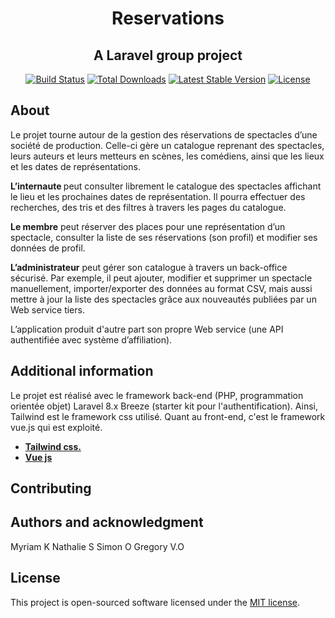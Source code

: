 <h1 align="center">Reservations</h1> 
<h2 align="center">A Laravel group project</h2>

<p align="center">
<a href="https://travis-ci.org/laravel/framework"><img src="https://travis-ci.org/laravel/framework.svg" alt="Build Status"></a>
<a href="https://packagist.org/packages/laravel/framework"><img src="https://img.shields.io/packagist/dt/laravel/framework" alt="Total Downloads"></a>
<a href="https://packagist.org/packages/laravel/framework"><img src="https://img.shields.io/packagist/v/laravel/framework" alt="Latest Stable Version"></a>
<a href="https://packagist.org/packages/laravel/framework"><img src="https://img.shields.io/packagist/l/laravel/framework" alt="License"></a>
</p>

## About 
Le projet tourne autour de la gestion des réservations de spectacles d’une société de production.
Celle-ci gère un catalogue reprenant des spectacles, leurs auteurs et leurs metteurs en scènes, les comédiens, ainsi que les lieux et les dates de représentations.

<b>L’internaute </b> peut consulter librement le catalogue des spectacles affichant le lieu et les prochaines dates de représentation. Il pourra effectuer des recherches, des tris et des filtres à travers les pages du catalogue.

<b>Le membre</b> peut réserver des places pour une représentation d’un spectacle, consulter la liste de ses réservations (son profil) et modifier ses données de profil.

<b>L’administrateur</b> peut gérer son catalogue à travers un back-office sécurisé. Par exemple, il peut ajouter, modifier et supprimer un spectacle manuellement, importer/exporter des données au format CSV, mais aussi mettre à jour la liste des spectacles grâce aux nouveautés publiées par un Web service tiers.

L’application produit d'autre part son propre Web service (une API authentifiée avec système d’affiliation).

## Additional information

Le projet est réalisé avec le framework back-end (PHP, programmation orientée objet) Laravel 8.x Breeze (starter kit pour l'authentification).
Ainsi, Tailwind est le framework css utilisé.
Quant au front-end, c'est le framework vue.js qui est exploité.

- **[Tailwind css.](https://tailwindcss.com/)**
- **[Vue js](/https://vuejs.org//)**

## Contributing


## Authors and acknowledgment

Myriam K
Nathalie S
Simon O
Gregory V.O

## License

This project is open-sourced software licensed under the [MIT license](https://opensource.org/licenses/MIT).
